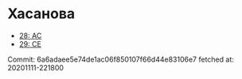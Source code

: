 # Хасанова
- [28: AC](28.md)
- [29: CE](29.md)

Commit: 6a6adaee5e74de1ac06f850107f66d44e83106e7
 fetched at: 20201111-221800
